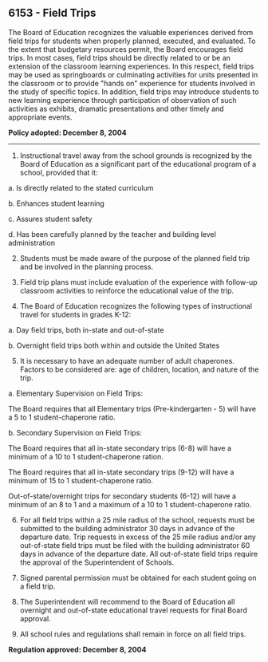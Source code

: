 ## 6153 - Field Trips

The Board of Education recognizes the valuable experiences derived from field trips for students when properly planned, executed, and evaluated.  To the extent that budgetary resources permit, the Board encourages field trips.  In most cases, field trips should be directly related to or be an extension of the classroom learning experiences.  In this respect, field trips may be used as springboards or culminating activities for units presented in the classroom or to provide "hands on" experience for students involved in the study of specific topics.  In addition, field trips may introduce students to new learning experience through participation of observation of such activities as exhibits, dramatic presentations and other timely and appropriate events.

**Policy adopted:  December 8, 2004**

---

1.  Instructional travel away from the school grounds is recognized by the Board of Education as a significant part of the educational program of a school, provided that it:

  a.    Is directly related to the stated curriculum

  b.    Enhances student learning

  c.    Assures student safety

  d.    Has been carefully planned by the teacher and building level administration

2.  Students must be made aware of the purpose of the planned field trip and be involved in the planning process.

3.  Field trip plans must include evaluation of the experience with follow-up classroom activities to reinforce the educational value of the trip.

4.  The Board of Education recognizes the following types of instructional travel for students in grades K-12:

  a.  Day field trips, both in-state and out-of-state

  b.  Overnight field trips both within and outside the United States

5.  It is necessary to have an adequate number of adult chaperones.  Factors to be considered are: age of children, location, and nature of the trip.

  a.  Elementary Supervision on Field Trips:

  The Board requires that all Elementary trips (Pre-kindergarten - 5) will have a 5 to 1 student-chaperone ratio.

  b.  Secondary Supervision on Field Trips:

  The Board requires that all in-state secondary trips (6-8) will have a minimum of a 10 to 1 student-chaperone ration.

  The Board requires that all in-state secondary trips (9-12) will have a minimum of 15 to 1 student-chaperone ratio.

  Out-of-state/overnight trips for secondary students (6-12) will have a minimum of an 8 to 1 and a maximum of a 10 to 1 student-chaperone ratio.

6.  For all field trips within a 25 mile radius of the school, requests must be submitted to the building administrator 30 days in advance of the departure date.  Trip requests in excess of the 25 mile radius and/or any out-of-state field trips must be filed with the building administrator 60 days in advance of the departure date.  All out-of-state field trips require the approval of the Superintendent of Schools.

7.  Signed parental permission must be obtained for each student going on a field trip.

8.  The Superintendent will recommend to the Board of Education all overnight and out-of-state educational travel requests for final Board approval.

9.  All school rules and regulations shall remain in force on all field trips.

**Regulation approved:  December 8, 2004**

